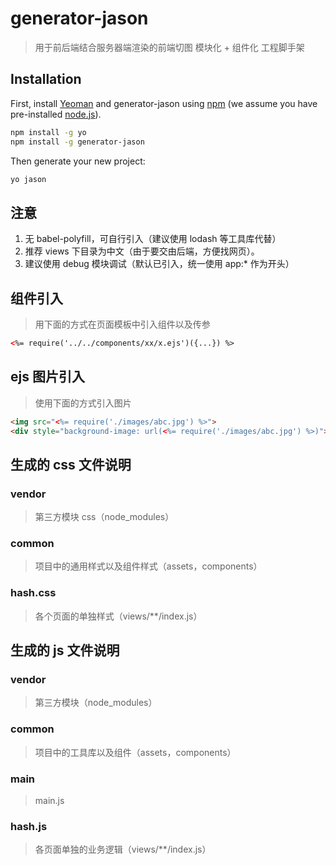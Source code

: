 # generator-jason
> 用于前后端结合服务器端渲染的前端切图 模块化 + 组件化 工程脚手架

## Installation

First, install [Yeoman](http://yeoman.io) and generator-jason using [npm](https://www.npmjs.com/) (we assume you have pre-installed [node.js](https://nodejs.org/)).

```bash
npm install -g yo
npm install -g generator-jason
```

Then generate your new project:

```bash
yo jason
```

## 注意

1. 无 babel-polyfill，可自行引入（建议使用 lodash 等工具库代替）
2. 推荐 views 下目录为中文（由于要交由后端，方便找网页）。
3. 建议使用 debug 模块调试（默认已引入，统一使用 app:* 作为开头）

## 组件引入
> 用下面的方式在页面模板中引入组件以及传参

```html
<%= require('../../components/xx/x.ejs')({...}) %>
```

## ejs 图片引入
> 使用下面的方式引入图片

```html
<img src="<%= require('./images/abc.jpg') %>">
<div style="background-image: url(<%= require('./images/abc.jpg') %>)"></div>
```

## 生成的 css 文件说明

### vendor
> 第三方模块 css（node_modules）

### common
> 项目中的通用样式以及组件样式（assets，components）

### hash.css
> 各个页面的单独样式（views/**/index.js）

## 生成的 js 文件说明

### vendor
> 第三方模块（node_modules）

### common
> 项目中的工具库以及组件（assets，components）

### main
> main.js

### hash.js
> 各页面单独的业务逻辑（views/**/index.js）

